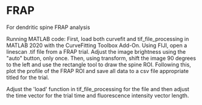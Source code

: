 # FRAP
For dendritic spine FRAP analysis


Running MATLAB code: 
First, load both curvefit and tif_file_processing in MATLAB 2020 with the CurveFitting Toolbox Add-On. Using FIJI, open a linescan .tif file from a FRAP trial. Adjust the image brightness using the "auto" button, only once. Then, using transform, shift the image 90 degrees to the left and use the rectangle tool to draw the spine ROI. Following this, plot the profile of the FRAP ROI and save all data to a csv file appropriate titled for the trial. 

Adjust the 'load' function in tif_file_processing for the file and then adjust the time vector for the trial time and fluorescence intensity vector length. 
